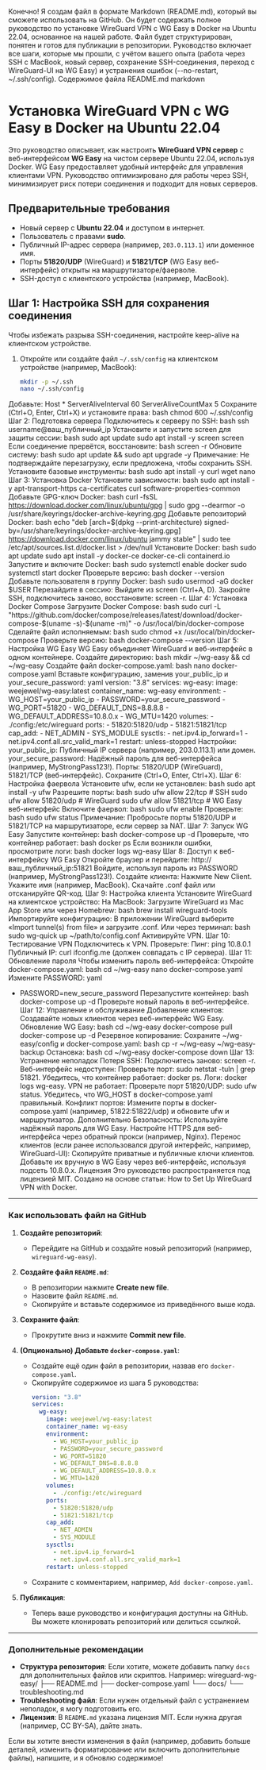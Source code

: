 Конечно! Я создам файл в формате Markdown (README.md), который вы сможете использовать на GitHub. Он будет содержать полное руководство по установке WireGuard VPN с WG Easy в Docker на Ubuntu 22.04, основанное на нашей работе. Файл будет структурирован, понятен и готов для публикации в репозитории. Руководство включает все шаги, которые мы прошли, с учётом вашего опыта (работа через SSH с MacBook, новый сервер, сохранение SSH-соединения, переход с WireGuard-UI на WG Easy) и устранения ошибок (--no-restart, ~/.ssh/config).
Содержимое файла README.md
markdown
# Установка WireGuard VPN с WG Easy в Docker на Ubuntu 22.04

Это руководство описывает, как настроить **WireGuard VPN сервер** с веб-интерфейсом **WG Easy** на чистом сервере Ubuntu 22.04, используя Docker. WG Easy предоставляет удобный интерфейс для управления клиентами VPN. Руководство оптимизировано для работы через SSH, минимизирует риск потери соединения и подходит для новых серверов.

## Предварительные требования

- Новый сервер с **Ubuntu 22.04** и доступом в интернет.
- Пользователь с правами **sudo**.
- Публичный IP-адрес сервера (например, `203.0.113.1`) или доменное имя.
- Порты **51820/UDP** (WireGuard) и **51821/TCP** (WG Easy веб-интерфейс) открыты на маршрутизаторе/фаерволе.
- SSH-доступ с клиентского устройства (например, MacBook).

## Шаг 1: Настройка SSH для сохранения соединения

Чтобы избежать разрыва SSH-соединения, настройте keep-alive на клиентском устройстве.

1. Откройте или создайте файл `~/.ssh/config` на клиентском устройстве (например, MacBook):
   ```bash
   mkdir -p ~/.ssh
   nano ~/.ssh/config
Добавьте:
Host *
    ServerAliveInterval 60
    ServerAliveCountMax 5
Сохраните (Ctrl+O, Enter, Ctrl+X) и установите права:
bash
chmod 600 ~/.ssh/config
Шаг 2: Подготовка сервера
Подключитесь к серверу по SSH:
bash
ssh username@ваш_публичный_ip
Установите и запустите screen для защиты сессии:
bash
sudo apt update
sudo apt install -y screen
screen
Если соединение прервётся, восстановите:
bash
screen -r
Обновите систему:
bash
sudo apt update && sudo apt upgrade -y
Примечание: Не подтверждайте перезагрузку, если предложена, чтобы сохранить SSH.
Установите базовые инструменты:
bash
sudo apt install -y curl wget nano
Шаг 3: Установка Docker
Установите зависимости:
bash
sudo apt install -y apt-transport-https ca-certificates curl software-properties-common
Добавьте GPG-ключ Docker:
bash
curl -fsSL https://download.docker.com/linux/ubuntu/gpg | sudo gpg --dearmor -o /usr/share/keyrings/docker-archive-keyring.gpg
Добавьте репозиторий Docker:
bash
echo "deb [arch=$(dpkg --print-architecture) signed-by=/usr/share/keyrings/docker-archive-keyring.gpg] https://download.docker.com/linux/ubuntu jammy stable" | sudo tee /etc/apt/sources.list.d/docker.list > /dev/null
Установите Docker:
bash
sudo apt update
sudo apt install -y docker-ce docker-ce-cli containerd.io
Запустите и включите Docker:
bash
sudo systemctl enable docker
sudo systemctl start docker
Проверьте версию:
bash
docker --version
Добавьте пользователя в группу Docker:
bash
sudo usermod -aG docker $USER
Перезайдите в сессию:
Выйдите из screen (Ctrl+A, D).
Закройте SSH, подключитесь заново, восстановите: screen -r.
Шаг 4: Установка Docker Compose
Загрузите Docker Compose:
bash
sudo curl -L "https://github.com/docker/compose/releases/latest/download/docker-compose-$(uname -s)-$(uname -m)" -o /usr/local/bin/docker-compose
Сделайте файл исполняемым:
bash
sudo chmod +x /usr/local/bin/docker-compose
Проверьте версию:
bash
docker-compose --version
Шаг 5: Настройка WG Easy
WG Easy объединяет WireGuard и веб-интерфейс в одном контейнере.
Создайте директорию:
bash
mkdir ~/wg-easy && cd ~/wg-easy
Создайте файл docker-compose.yaml:
bash
nano docker-compose.yaml
Вставьте конфигурацию, заменив your_public_ip и your_secure_password:
yaml
version: "3.8"
services:
  wg-easy:
    image: weejewel/wg-easy:latest
    container_name: wg-easy
    environment:
      - WG_HOST=your_public_ip
      - PASSWORD=your_secure_password
      - WG_PORT=51820
      - WG_DEFAULT_DNS=8.8.8.8
      - WG_DEFAULT_ADDRESS=10.8.0.x
      - WG_MTU=1420
    volumes:
      - ./config:/etc/wireguard
    ports:
      - 51820:51820/udp
      - 51821:51821/tcp
    cap_add:
      - NET_ADMIN
      - SYS_MODULE
    sysctls:
      - net.ipv4.ip_forward=1
      - net.ipv4.conf.all.src_valid_mark=1
    restart: unless-stopped
Настройки:
your_public_ip: Публичный IP сервера (например, 203.0.113.1) или домен.
your_secure_password: Надёжный пароль для веб-интерфейса (например, MyStrongPass123!).
Порты: 51820/UDP (WireGuard), 51821/TCP (веб-интерфейс).
Сохраните (Ctrl+O, Enter, Ctrl+X).
Шаг 6: Настройка фаервола
Установите ufw, если не установлен:
bash
sudo apt install -y ufw
Разрешите порты:
bash
sudo ufw allow 22/tcp     # SSH
sudo ufw allow 51820/udp  # WireGuard
sudo ufw allow 51821/tcp  # WG Easy веб-интерфейс
Включите фаервол:
bash
sudo ufw enable
Проверьте:
bash
sudo ufw status
Примечание: Пробросьте порты 51820/UDP и 51821/TCP на маршрутизаторе, если сервер за NAT.
Шаг 7: Запуск WG Easy
Запустите контейнер:
bash
docker-compose up -d
Проверьте, что контейнер работает:
bash
docker ps
Если возникли ошибки, просмотрите логи:
bash
docker logs wg-easy
Шаг 8: Доступ к веб-интерфейсу WG Easy
Откройте браузер и перейдите:
http://ваш_публичный_ip:51821
Войдите, используя пароль из PASSWORD (например, MyStrongPass123!).
Создайте клиента:
Нажмите New Client.
Укажите имя (например, MacBook).
Скачайте .conf файл или отсканируйте QR-код.
Шаг 9: Настройка клиента
Установите WireGuard на клиентское устройство:
На MacBook: Загрузите WireGuard из Mac App Store или через Homebrew:
bash
brew install wireguard-tools
Импортируйте конфигурацию:
В приложении WireGuard выберите «Import tunnel(s) from file» и загрузите .conf.
Или через терминал:
bash
sudo wg-quick up ~/path/to/config.conf
Активируйте VPN.
Шаг 10: Тестирование VPN
Подключитесь к VPN.
Проверьте:
Пинг: ping 10.8.0.1
Публичный IP: curl ifconfig.me (должен совпадать с IP сервера).
Шаг 11: Обновление пароля
Чтобы изменить пароль веб-интерфейса:
Откройте docker-compose.yaml:
bash
cd ~/wg-easy
nano docker-compose.yaml
Измените PASSWORD:
yaml
- PASSWORD=new_secure_password
Перезапустите контейнер:
bash
docker-compose up -d
Проверьте новый пароль в веб-интерфейсе.
Шаг 12: Управление и обслуживание
Добавление клиентов:
Создавайте новых клиентов через веб-интерфейс WG Easy.
Обновление WG Easy:
bash
cd ~/wg-easy
docker-compose pull
docker-compose up -d
Резервное копирование:
Сохраните ~/wg-easy/config и docker-compose.yaml:
bash
cp -r ~/wg-easy ~/wg-easy-backup
Остановка:
bash
cd ~/wg-easy
docker-compose down
Шаг 13: Устранение неполадок
Потеря SSH:
Подключитесь заново: screen -r.
Веб-интерфейс недоступен:
Проверьте порт: sudo netstat -tuln | grep 51821.
Убедитесь, что контейнер работает: docker ps.
Логи: docker logs wg-easy.
VPN не работает:
Проверьте порт 51820/UDP: sudo ufw status.
Убедитесь, что WG_HOST в docker-compose.yaml правильный.
Конфликт портов:
Измените порты в docker-compose.yaml (например, 51822:51822/udp) и обновите ufw и маршрутизатор.
Дополнительно
Безопасность:
Используйте надёжный пароль для WG Easy.
Настройте HTTPS для веб-интерфейса через обратный прокси (например, Nginx).
Перенос клиентов (если ранее использовался другой интерфейс, например, WireGuard-UI):
Скопируйте приватные и публичные ключи клиентов.
Добавьте их вручную в WG Easy через веб-интерфейс, используя подсеть 10.8.0.x.
Лицензия
Это руководство распространяется под лицензией MIT.
Создано на основе статьи: How to Set Up WireGuard VPN with Docker.

---

### Как использовать файл на GitHub

1. **Создайте репозиторий**:
   - Перейдите на GitHub и создайте новый репозиторий (например, `wireguard-wg-easy`).

2. **Создайте файл `README.md`**:
   - В репозитории нажмите **Create new file**.
   - Назовите файл `README.md`.
   - Скопируйте и вставьте содержимое из приведённого выше кода.

3. **Сохраните файл**:
   - Прокрутите вниз и нажмите **Commit new file**.

4. **(Опционально) Добавьте `docker-compose.yaml`**:
   - Создайте ещё один файл в репозитории, назвав его `docker-compose.yaml`.
   - Скопируйте содержимое из шага 5 руководства:
     ```yaml
     version: "3.8"
     services:
       wg-easy:
         image: weejewel/wg-easy:latest
         container_name: wg-easy
         environment:
           - WG_HOST=your_public_ip
           - PASSWORD=your_secure_password
           - WG_PORT=51820
           - WG_DEFAULT_DNS=8.8.8.8
           - WG_DEFAULT_ADDRESS=10.8.0.x
           - WG_MTU=1420
         volumes:
           - ./config:/etc/wireguard
         ports:
           - 51820:51820/udp
           - 51821:51821/tcp
         cap_add:
           - NET_ADMIN
           - SYS_MODULE
         sysctls:
           - net.ipv4.ip_forward=1
           - net.ipv4.conf.all.src_valid_mark=1
         restart: unless-stopped
     ```
   - Сохраните с комментарием, например, `Add docker-compose.yaml`.

5. **Публикация**:
   - Теперь ваше руководство и конфигурация доступны на GitHub. Вы можете клонировать репозиторий или делиться ссылкой.

---

### Дополнительные рекомендации
- **Структура репозитория**:
  Если хотите, можете добавить папку `docs` для дополнительных файлов или скриптов. Например:
  wireguard-wg-easy/
  ├── README.md
  ├── docker-compose.yaml
  └── docs/
      └── troubleshooting.md
- **Troubleshooting файл**:
Если нужен отдельный файл с устранением неполадок, я могу подготовить его.
- **Лицензия**:
В `README.md` указана лицензия MIT. Если нужна другая (например, CC BY-SA), дайте знать.

Если вы хотите внести изменения в файл (например, добавить больше деталей, изменить форматирование или включить дополнительные файлы), напишите, и я обновлю содержимое!
